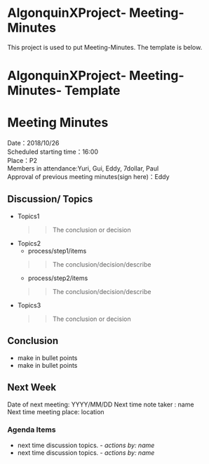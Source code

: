 # AlgonquinXProject- Meeting-Minutes
This project is used to put Meeting-Minutes. The template is below.<br>

# AlgonquinXProject- Meeting-Minutes- Template</br>
# Meeting Minutes <br>
Date：2018/10/26</br>
Scheduled starting time：16:00</br>
Place：P2</br>
Members in attendance:Yuri, Gui, Eddy, 7dollar, Paul</br>
Approval of previous meeting minutes(sign here)：Eddy</br>

## Discussion/ Topics</br>
* Topics1<br>
  >>The conclusion or decision<br>
* Topics2<br>
  * process/step1/items<br>
  >>The conclusion/decision/describe<br>
  * process/step2/items<br>
  >>The conclusion/decision/describe<br>
* Topics3<br>
  >>The conclusion or decision<br>
## Conclusion<br>
  * make in bullet points<br>
  * make in bullet points<br>
## Next Week<br>
Date of next meeting: YYYY/MM/DD
Next time note taker : name<br>
Next time meeting place: location
### Agenda Items 
  * next time discussion topics. - *actions by: name*<br>
  * next time discussion topics. - *actions by: name*<br>

